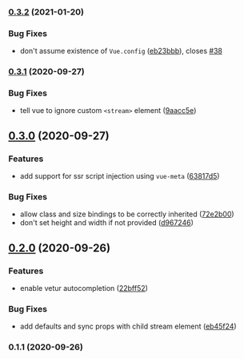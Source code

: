 ### [0.3.2](https://github.com/danielroe/stream-vue/compare/0.3.1...0.3.2) (2021-01-20)


### Bug Fixes

* don't assume existence of `Vue.config` ([eb23bbb](https://github.com/danielroe/stream-vue/commit/eb23bbb4b5159887699c5115f54eae10f1a885e2)), closes [#38](https://github.com/danielroe/stream-vue/issues/38)

### [0.3.1](https://github.com/danielroe/stream-vue/compare/0.3.0...0.3.1) (2020-09-27)


### Bug Fixes

* tell vue to ignore custom `<stream>` element ([9aacc5e](https://github.com/danielroe/stream-vue/commit/9aacc5e8dc0a6c7dafebb735a534b2d47b68f953))

## [0.3.0](https://github.com/danielroe/stream-vue/compare/0.2.0...0.3.0) (2020-09-27)


### Features

* add support for ssr script injection using `vue-meta` ([63817d5](https://github.com/danielroe/stream-vue/commit/63817d543f6579732716dc745509de469263dcef))


### Bug Fixes

* allow class and size bindings to be correctly inherited ([72e2b00](https://github.com/danielroe/stream-vue/commit/72e2b002bafa30c42cca6286c9cc60cdf7d9ec94))
* don't set height and width if not provided ([d967246](https://github.com/danielroe/stream-vue/commit/d96724641c3d968614ba351bb1f2fdbde80aca69))

## [0.2.0](https://github.com/danielroe/stream-vue/compare/0.1.1...0.2.0) (2020-09-26)


### Features

* enable vetur autocompletion ([22bff52](https://github.com/danielroe/stream-vue/commit/22bff52eb51df09d94ccc7e20346ec0c0b90cf76))


### Bug Fixes

* add defaults and sync props with child stream element ([eb45f24](https://github.com/danielroe/stream-vue/commit/eb45f245128c16ba315a07cfcd1c909e60faa380))

### 0.1.1 (2020-09-26)

